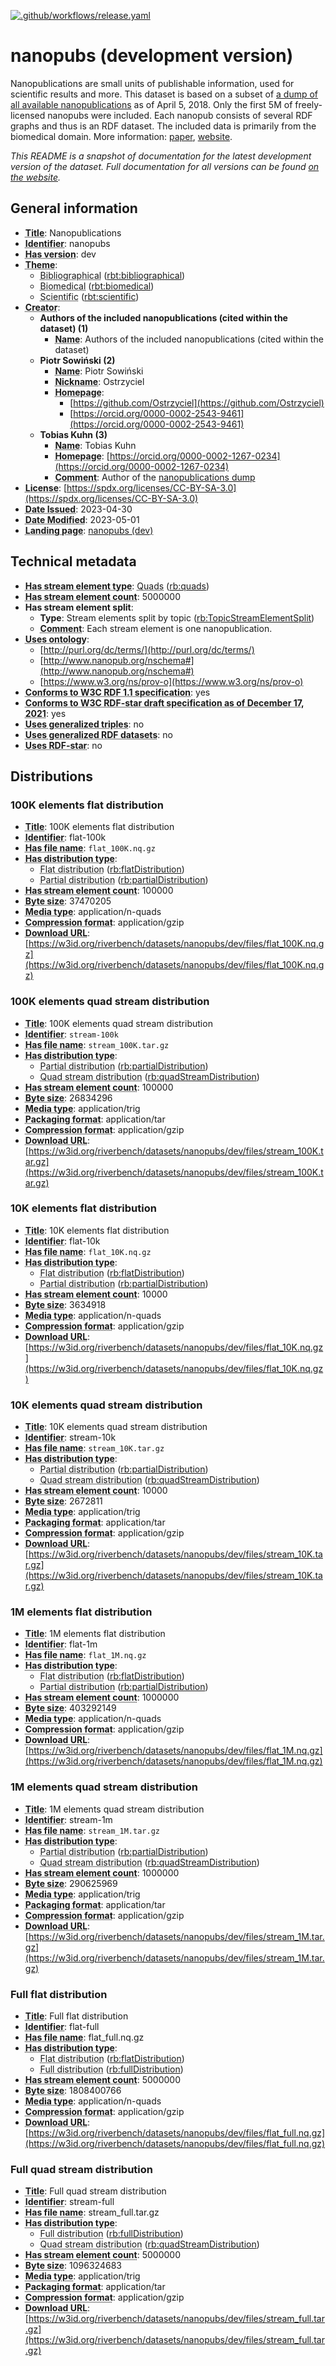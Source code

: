 <!--
--
-- THIS FILE IS AUTOGENERATED. DO NOT EDIT.
-- Please edit the metadata.ttl file instead. The documentation
-- will be regenerated by the CI.
--
-- You can place additional docs in the /doc directory. Remember to link
-- to them from the description in the metadata.ttl file.
--
-->
[![.github/workflows/release.yaml](https://github.com/RiverBench/dataset-nanopubs/actions/workflows/release.yaml/badge.svg?event=push)](https://github.com/RiverBench/dataset-nanopubs/actions/workflows/release.yaml)


# nanopubs (development version)

Nanopublications are small units of publishable information, used for scientific results and more. This dataset is based on a subset of [a dump of all available nanopublications](https://zenodo.org/record/1213293) as of April 5, 2018. Only the first 5M of freely-licensed nanopubs were included. Each nanopub consists of several RDF graphs and thus is an RDF dataset. The included data is primarily from the biomedical domain. More information: [paper](https://arxiv.org/abs/1809.06532), [website](https://nanopub.net/).

*This README is a snapshot of documentation for the latest development version of the dataset.
Full documentation for all versions can be found [on the website](https://w3id.org/riverbench/datasets/nanopubs/dev).*


## General information

- **<abbr title="A name given to the resource.">Title</abbr>**: Nanopublications
- **<abbr title="An unambiguous reference to the resource within a given context.">Identifier</abbr>**: nanopubs
- **<abbr title="Version tag of an artifact">Has version</abbr>**: dev
- **<abbr title="A main category of the resource. A resource can have multiple themes.">Theme</abbr>**: 
    - <abbr title="Datasets with bibliographical information.">Bibliographical</abbr> ([rbt:bibliographical](https://w3id.org/riverbench/schema/theme#bibliographical))
    - <abbr title="Datasets with biomedical information.">Biomedical</abbr> ([rbt:biomedical](https://w3id.org/riverbench/schema/theme#biomedical))
    - <abbr title="Datasets with scientific information.">Scientific</abbr> ([rbt:scientific](https://w3id.org/riverbench/schema/theme#scientific))
- **<abbr title="An entity responsible for making the resource.">Creator</abbr>**: 
    - **Authors of the included nanopublications (cited within the dataset) (1)**    
        - **<abbr title="A name for some thing.">Name</abbr>**: Authors of the included nanopublications (cited within the dataset)
    - **Piotr Sowiński (2)**    
        - **<abbr title="A name for some thing.">Name</abbr>**: Piotr Sowiński
        - **<abbr title="A short informal nickname characterising an agent (includes login identifiers, IRC and other chat nicknames).">Nickname</abbr>**: Ostrzyciel
        - **<abbr title="A homepage for some thing.">Homepage</abbr>**:     
            - [https://github.com/Ostrzyciel](https://github.com/Ostrzyciel)
            - [https://orcid.org/0000-0002-2543-9461](https://orcid.org/0000-0002-2543-9461)
    - **Tobias Kuhn (3)**    
        - **<abbr title="A name for some thing.">Name</abbr>**: Tobias Kuhn
        - **<abbr title="A homepage for some thing.">Homepage</abbr>**: [https://orcid.org/0000-0002-1267-0234](https://orcid.org/0000-0002-1267-0234)
        - **<abbr title="A description of the subject resource.">Comment</abbr>**: Author of the [nanopublications dump](https://zenodo.org/record/1213293)
- **<abbr title="A legal document giving official permission to do something with the resource.">License</abbr>**: [https://spdx.org/licenses/CC-BY-SA-3.0](https://spdx.org/licenses/CC-BY-SA-3.0)
- **<abbr title="Date of formal issuance of the resource.">Date Issued</abbr>**: 2023-04-30
- **<abbr title="Date on which the resource was changed.">Date Modified</abbr>**: 2023-05-01
- **<abbr title="A Web page that can be navigated to in a Web browser to gain access to the catalog, a dataset, its distributions and/or additional information.">Landing page</abbr>**: [nanopubs (dev)](https://w3id.org/riverbench/datasets/nanopubs/dev)

## Technical metadata

- **<abbr title="Indicates the type of contents of each stream element">Has stream element type</abbr>**: <abbr title="Quad streams consist of elements, where each element is an RDF dataset.">Quads</abbr> ([rb:quads](https://w3id.org/riverbench/schema/metadata#quads))
- **<abbr title="Number of elements in the stream">Has stream element count</abbr>**: 5000000
- **Has stream element split**: 
    - **Type**: Stream elements split by topic ([rb:TopicStreamElementSplit](https://w3id.org/riverbench/schema/metadata#TopicStreamElementSplit))
    - **<abbr title="A description of the subject resource.">Comment</abbr>**: Each stream element is one nanopublication.
- **<abbr title="Indicates that the dataset uses an ontology. The object must be a resource, but it doesn't neccesarily have to be an OWL ontology.">Uses ontology</abbr>**: 
    - [http://purl.org/dc/terms/](http://purl.org/dc/terms/)
    - [http://www.nanopub.org/nschema#](http://www.nanopub.org/nschema#)
    - [https://www.w3.org/ns/prov-o](https://www.w3.org/ns/prov-o)
- **<abbr title="Whether the dataset is RDF 1.1-compliant, i.e., does not use any non-standard features, like generalized triples.">Conforms to W3C RDF 1.1 specification</abbr>**: yes
- **<abbr title="Whether the dataset is RDF-star compliant, i.e., does not use any non-standard features. Note that all standard RDF 1.1 datasets also qualify, as RDF-star is a superset of RDF 1.1.">Conforms to W3C RDF-star draft specification as of December 17, 2021</abbr>**: yes
- **<abbr title="Whether the dataset uses the non-standard generalized triples feature">Uses generalized triples</abbr>**: no
- **<abbr title="Whether the dataset uses the non-standard generalized datasets feature. A 'dataset' here is used in the same meaning as in the RDF 1.1 specification.">Uses generalized RDF datasets</abbr>**: no
- **<abbr title="Whether the dataset uses RDF-star features.">Uses RDF-star</abbr>**: no

## Distributions

### <a name="flat-100k"></a> 100K elements flat distribution

- **<abbr title="A name given to the resource.">Title</abbr>**: 100K elements flat distribution
- **<abbr title="An unambiguous reference to the resource within a given context.">Identifier</abbr>**: flat-100k
- **<abbr title="Canonical file name of this distribution">Has file name</abbr>**: `flat_100K.nq.gz`
- **<abbr title="Indicates the type of RiverBench dataset distribution">Has distribution type</abbr>**: 
    - <abbr title="The dataset is distributed as a single flat file.">Flat distribution</abbr> ([rb:flatDistribution](https://w3id.org/riverbench/schema/metadata#flatDistribution))
    - <abbr title="A partial distribution, including only a subset of the data in the dataset. The rb:hasStreamElementCount property indicates the length of this distribution.">Partial distribution</abbr> ([rb:partialDistribution](https://w3id.org/riverbench/schema/metadata#partialDistribution))
- **<abbr title="Number of elements in the stream">Has stream element count</abbr>**: 100000
- **<abbr title="The size of a distribution in bytes.">Byte size</abbr>**: 37470205
- **<abbr title="The media type of the distribution as defined by IANA">Media type</abbr>**: application/n-quads
- **<abbr title="The compression format of the distribution in which the data is contained in a compressed form, e.g. to reduce the size of the downloadable file.">Compression format</abbr>**: application/gzip
- **<abbr title="The URL of the downloadable file in a given format. E.g. CSV file or RDF file. The format is indicated by the distribution's dct:format and/or dcat:mediaType.">Download URL</abbr>**: [https://w3id.org/riverbench/datasets/nanopubs/dev/files/flat_100K.nq.gz](https://w3id.org/riverbench/datasets/nanopubs/dev/files/flat_100K.nq.gz)

### <a name="stream-100k"></a> 100K elements quad stream distribution

- **<abbr title="A name given to the resource.">Title</abbr>**: 100K elements quad stream distribution
- **<abbr title="An unambiguous reference to the resource within a given context.">Identifier</abbr>**: `stream-100k`
- **<abbr title="Canonical file name of this distribution">Has file name</abbr>**: `stream_100K.tar.gz`
- **<abbr title="Indicates the type of RiverBench dataset distribution">Has distribution type</abbr>**: 
    - <abbr title="A partial distribution, including only a subset of the data in the dataset. The rb:hasStreamElementCount property indicates the length of this distribution.">Partial distribution</abbr> ([rb:partialDistribution](https://w3id.org/riverbench/schema/metadata#partialDistribution))
    - <abbr title="The dataset is distributed as a stream of RDF quads.">Quad stream distribution</abbr> ([rb:quadStreamDistribution](https://w3id.org/riverbench/schema/metadata#quadStreamDistribution))
- **<abbr title="Number of elements in the stream">Has stream element count</abbr>**: 100000
- **<abbr title="The size of a distribution in bytes.">Byte size</abbr>**: 26834296
- **<abbr title="The media type of the distribution as defined by IANA">Media type</abbr>**: application/trig
- **<abbr title="The package format of the distribution in which one or more data files are grouped together, e.g. to enable a set of related files to be downloaded together.">Packaging format</abbr>**: application/tar
- **<abbr title="The compression format of the distribution in which the data is contained in a compressed form, e.g. to reduce the size of the downloadable file.">Compression format</abbr>**: application/gzip
- **<abbr title="The URL of the downloadable file in a given format. E.g. CSV file or RDF file. The format is indicated by the distribution's dct:format and/or dcat:mediaType.">Download URL</abbr>**: [https://w3id.org/riverbench/datasets/nanopubs/dev/files/stream_100K.tar.gz](https://w3id.org/riverbench/datasets/nanopubs/dev/files/stream_100K.tar.gz)

### <a name="flat-10k"></a> 10K elements flat distribution

- **<abbr title="A name given to the resource.">Title</abbr>**: 10K elements flat distribution
- **<abbr title="An unambiguous reference to the resource within a given context.">Identifier</abbr>**: flat-10k
- **<abbr title="Canonical file name of this distribution">Has file name</abbr>**: `flat_10K.nq.gz`
- **<abbr title="Indicates the type of RiverBench dataset distribution">Has distribution type</abbr>**: 
    - <abbr title="The dataset is distributed as a single flat file.">Flat distribution</abbr> ([rb:flatDistribution](https://w3id.org/riverbench/schema/metadata#flatDistribution))
    - <abbr title="A partial distribution, including only a subset of the data in the dataset. The rb:hasStreamElementCount property indicates the length of this distribution.">Partial distribution</abbr> ([rb:partialDistribution](https://w3id.org/riverbench/schema/metadata#partialDistribution))
- **<abbr title="Number of elements in the stream">Has stream element count</abbr>**: 10000
- **<abbr title="The size of a distribution in bytes.">Byte size</abbr>**: 3634918
- **<abbr title="The media type of the distribution as defined by IANA">Media type</abbr>**: application/n-quads
- **<abbr title="The compression format of the distribution in which the data is contained in a compressed form, e.g. to reduce the size of the downloadable file.">Compression format</abbr>**: application/gzip
- **<abbr title="The URL of the downloadable file in a given format. E.g. CSV file or RDF file. The format is indicated by the distribution's dct:format and/or dcat:mediaType.">Download URL</abbr>**: [https://w3id.org/riverbench/datasets/nanopubs/dev/files/flat_10K.nq.gz](https://w3id.org/riverbench/datasets/nanopubs/dev/files/flat_10K.nq.gz)

### <a name="stream-10k"></a> 10K elements quad stream distribution

- **<abbr title="A name given to the resource.">Title</abbr>**: 10K elements quad stream distribution
- **<abbr title="An unambiguous reference to the resource within a given context.">Identifier</abbr>**: stream-10k
- **<abbr title="Canonical file name of this distribution">Has file name</abbr>**: `stream_10K.tar.gz`
- **<abbr title="Indicates the type of RiverBench dataset distribution">Has distribution type</abbr>**: 
    - <abbr title="A partial distribution, including only a subset of the data in the dataset. The rb:hasStreamElementCount property indicates the length of this distribution.">Partial distribution</abbr> ([rb:partialDistribution](https://w3id.org/riverbench/schema/metadata#partialDistribution))
    - <abbr title="The dataset is distributed as a stream of RDF quads.">Quad stream distribution</abbr> ([rb:quadStreamDistribution](https://w3id.org/riverbench/schema/metadata#quadStreamDistribution))
- **<abbr title="Number of elements in the stream">Has stream element count</abbr>**: 10000
- **<abbr title="The size of a distribution in bytes.">Byte size</abbr>**: 2672811
- **<abbr title="The media type of the distribution as defined by IANA">Media type</abbr>**: application/trig
- **<abbr title="The package format of the distribution in which one or more data files are grouped together, e.g. to enable a set of related files to be downloaded together.">Packaging format</abbr>**: application/tar
- **<abbr title="The compression format of the distribution in which the data is contained in a compressed form, e.g. to reduce the size of the downloadable file.">Compression format</abbr>**: application/gzip
- **<abbr title="The URL of the downloadable file in a given format. E.g. CSV file or RDF file. The format is indicated by the distribution's dct:format and/or dcat:mediaType.">Download URL</abbr>**: [https://w3id.org/riverbench/datasets/nanopubs/dev/files/stream_10K.tar.gz](https://w3id.org/riverbench/datasets/nanopubs/dev/files/stream_10K.tar.gz)

### <a name="flat-1m"></a> 1M elements flat distribution

- **<abbr title="A name given to the resource.">Title</abbr>**: 1M elements flat distribution
- **<abbr title="An unambiguous reference to the resource within a given context.">Identifier</abbr>**: flat-1m
- **<abbr title="Canonical file name of this distribution">Has file name</abbr>**: `flat_1M.nq.gz`
- **<abbr title="Indicates the type of RiverBench dataset distribution">Has distribution type</abbr>**: 
    - <abbr title="The dataset is distributed as a single flat file.">Flat distribution</abbr> ([rb:flatDistribution](https://w3id.org/riverbench/schema/metadata#flatDistribution))
    - <abbr title="A partial distribution, including only a subset of the data in the dataset. The rb:hasStreamElementCount property indicates the length of this distribution.">Partial distribution</abbr> ([rb:partialDistribution](https://w3id.org/riverbench/schema/metadata#partialDistribution))
- **<abbr title="Number of elements in the stream">Has stream element count</abbr>**: 1000000
- **<abbr title="The size of a distribution in bytes.">Byte size</abbr>**: 403292149
- **<abbr title="The media type of the distribution as defined by IANA">Media type</abbr>**: application/n-quads
- **<abbr title="The compression format of the distribution in which the data is contained in a compressed form, e.g. to reduce the size of the downloadable file.">Compression format</abbr>**: application/gzip
- **<abbr title="The URL of the downloadable file in a given format. E.g. CSV file or RDF file. The format is indicated by the distribution's dct:format and/or dcat:mediaType.">Download URL</abbr>**: [https://w3id.org/riverbench/datasets/nanopubs/dev/files/flat_1M.nq.gz](https://w3id.org/riverbench/datasets/nanopubs/dev/files/flat_1M.nq.gz)

### <a name="stream-1m"></a> 1M elements quad stream distribution

- **<abbr title="A name given to the resource.">Title</abbr>**: 1M elements quad stream distribution
- **<abbr title="An unambiguous reference to the resource within a given context.">Identifier</abbr>**: stream-1m
- **<abbr title="Canonical file name of this distribution">Has file name</abbr>**: `stream_1M.tar.gz`
- **<abbr title="Indicates the type of RiverBench dataset distribution">Has distribution type</abbr>**: 
    - <abbr title="A partial distribution, including only a subset of the data in the dataset. The rb:hasStreamElementCount property indicates the length of this distribution.">Partial distribution</abbr> ([rb:partialDistribution](https://w3id.org/riverbench/schema/metadata#partialDistribution))
    - <abbr title="The dataset is distributed as a stream of RDF quads.">Quad stream distribution</abbr> ([rb:quadStreamDistribution](https://w3id.org/riverbench/schema/metadata#quadStreamDistribution))
- **<abbr title="Number of elements in the stream">Has stream element count</abbr>**: 1000000
- **<abbr title="The size of a distribution in bytes.">Byte size</abbr>**: 290625969
- **<abbr title="The media type of the distribution as defined by IANA">Media type</abbr>**: application/trig
- **<abbr title="The package format of the distribution in which one or more data files are grouped together, e.g. to enable a set of related files to be downloaded together.">Packaging format</abbr>**: application/tar
- **<abbr title="The compression format of the distribution in which the data is contained in a compressed form, e.g. to reduce the size of the downloadable file.">Compression format</abbr>**: application/gzip
- **<abbr title="The URL of the downloadable file in a given format. E.g. CSV file or RDF file. The format is indicated by the distribution's dct:format and/or dcat:mediaType.">Download URL</abbr>**: [https://w3id.org/riverbench/datasets/nanopubs/dev/files/stream_1M.tar.gz](https://w3id.org/riverbench/datasets/nanopubs/dev/files/stream_1M.tar.gz)

### <a name="flat-full"></a> Full flat distribution

- **<abbr title="A name given to the resource.">Title</abbr>**: Full flat distribution
- **<abbr title="An unambiguous reference to the resource within a given context.">Identifier</abbr>**: flat-full
- **<abbr title="Canonical file name of this distribution">Has file name</abbr>**: flat_full.nq.gz
- **<abbr title="Indicates the type of RiverBench dataset distribution">Has distribution type</abbr>**: 
    - <abbr title="The dataset is distributed as a single flat file.">Flat distribution</abbr> ([rb:flatDistribution](https://w3id.org/riverbench/schema/metadata#flatDistribution))
    - <abbr title="A full distribution, including all data in the dataset.">Full distribution</abbr> ([rb:fullDistribution](https://w3id.org/riverbench/schema/metadata#fullDistribution))
- **<abbr title="Number of elements in the stream">Has stream element count</abbr>**: 5000000
- **<abbr title="The size of a distribution in bytes.">Byte size</abbr>**: 1808400766
- **<abbr title="The media type of the distribution as defined by IANA">Media type</abbr>**: application/n-quads
- **<abbr title="The compression format of the distribution in which the data is contained in a compressed form, e.g. to reduce the size of the downloadable file.">Compression format</abbr>**: application/gzip
- **<abbr title="The URL of the downloadable file in a given format. E.g. CSV file or RDF file. The format is indicated by the distribution's dct:format and/or dcat:mediaType.">Download URL</abbr>**: [https://w3id.org/riverbench/datasets/nanopubs/dev/files/flat_full.nq.gz](https://w3id.org/riverbench/datasets/nanopubs/dev/files/flat_full.nq.gz)

### <a name="stream-full"></a> Full quad stream distribution

- **<abbr title="A name given to the resource.">Title</abbr>**: Full quad stream distribution
- **<abbr title="An unambiguous reference to the resource within a given context.">Identifier</abbr>**: stream-full
- **<abbr title="Canonical file name of this distribution">Has file name</abbr>**: stream_full.tar.gz
- **<abbr title="Indicates the type of RiverBench dataset distribution">Has distribution type</abbr>**: 
    - <abbr title="A full distribution, including all data in the dataset.">Full distribution</abbr> ([rb:fullDistribution](https://w3id.org/riverbench/schema/metadata#fullDistribution))
    - <abbr title="The dataset is distributed as a stream of RDF quads.">Quad stream distribution</abbr> ([rb:quadStreamDistribution](https://w3id.org/riverbench/schema/metadata#quadStreamDistribution))
- **<abbr title="Number of elements in the stream">Has stream element count</abbr>**: 5000000
- **<abbr title="The size of a distribution in bytes.">Byte size</abbr>**: 1096324683
- **<abbr title="The media type of the distribution as defined by IANA">Media type</abbr>**: application/trig
- **<abbr title="The package format of the distribution in which one or more data files are grouped together, e.g. to enable a set of related files to be downloaded together.">Packaging format</abbr>**: application/tar
- **<abbr title="The compression format of the distribution in which the data is contained in a compressed form, e.g. to reduce the size of the downloadable file.">Compression format</abbr>**: application/gzip
- **<abbr title="The URL of the downloadable file in a given format. E.g. CSV file or RDF file. The format is indicated by the distribution's dct:format and/or dcat:mediaType.">Download URL</abbr>**: [https://w3id.org/riverbench/datasets/nanopubs/dev/files/stream_full.tar.gz](https://w3id.org/riverbench/datasets/nanopubs/dev/files/stream_full.tar.gz)

